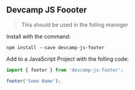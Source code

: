 ## Devcamp JS Foooter

> This should be used in the folling mannger

Install with the command:

```
npm install --save devcamp-js-footer
```

Add to a JavaScript Project with the folling code:

```javascript
import { footer } from 'devcamp-js-footer';

footer('Some Name');
```
